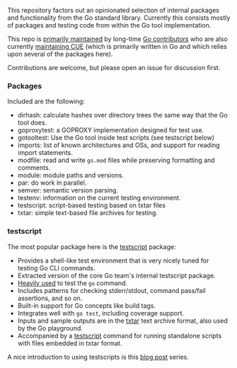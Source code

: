 This repository factors out an opinionated selection of internal packages and functionality from the Go standard
library. Currently this consists mostly of packages and testing code from within the Go tool implementation.

This repo is [primarily maintained](https://github.com/rogpeppe/go-internal/graphs/contributors) by long-time [Go contributors](https://github.com/golang/go/contributors) who are also currently [maintaining CUE](https://github.com/cue-lang/cue/graphs/contributors) (which is primarily written in Go and which relies upon several of the packages here).

Contributions are welcome, but please open an issue for discussion first.

### Packages

Included are the following:

- dirhash: calculate hashes over directory trees the same way that the Go tool does.
- goproxytest: a GOPROXY implementation designed for test use.
- gotooltest: Use the Go tool inside test scripts (see testscript below)
- imports: list of known architectures and OSs, and support for reading import statements.
- modfile: read and write `go.mod` files while preserving formatting and comments.
- module: module paths and versions.
- par: do work in parallel.
- semver: semantic version parsing.
- testenv: information on the current testing environment.
- testscript: script-based testing based on txtar files
- txtar: simple text-based file archives for testing.

### testscript

The most popular package here is the [testscript](https://pkg.go.dev/github.com/rogpeppe/go-internal/testscript) package:
 * Provides a shell-like test environment that is very nicely tuned for testing Go CLI commands.
 * Extracted version of the core Go team's internal testscript package.
 * [Heavily used](https://github.com/golang/go/tree/master/src/cmd/go/testdata/script) to test the `go` command.
 * Includes patterns for checking stderr/stdout, command pass/fail assertions, and so on.
 * Built-in support for Go concepts like build tags.
 * Integrates well with `go test`, including coverage support.
 * Inputs and sample outputs are in the [txtar](https://pkg.go.dev/golang.org/x/tools/txtar) text archive format, also used by the Go playground.
 * Accompanied by a [testscript](https://github.com/rogpeppe/go-internal/tree/master/cmd/testscript) command for running standalone scripts with files embedded in txtar format.
 
 A nice introduction to using testscripts is this [blog post](https://bitfieldconsulting.com/golang/test-scripts) series.

